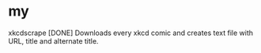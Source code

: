   # my
  xkcdscrape [DONE]
  Downloads every xkcd comic and creates text file with URL, title and alternate title.
